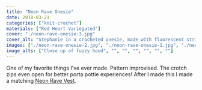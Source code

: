 ```yaml
---
title: "Neon Rave Onesie"
date: 2018-03-21
categories: ["knit-crochet"]
materials: ["Red Heart Variegated"]
cover: "./neon-rave-onesie-3.jpg"
cover_alt: "Stephanie in a crocheted onesie, made with fluorescent stripey yarn and a fuzzy hood"
images: ["./neon-rave-onesie-2.jpg", "./neon-rave-onesie-1.jpg", "./neon-rave-onesie-4.jpg", "./neon-rave-onesie-5.jpg", "./neon-rave-onesie-6.jpg", "./neon-rave-onesie-7.png"]
image_alts: ["Close up of fuzzy hood", "", "", "", "", "", ""]
---
```

One of my favorite things I've ever made. Pattern improvised. The crotch zips even open for better porta pottie experiences! After I made this I made a matching [Neon Rave Vest](/projects/neon-rave-vest/neon-rave-vest/).